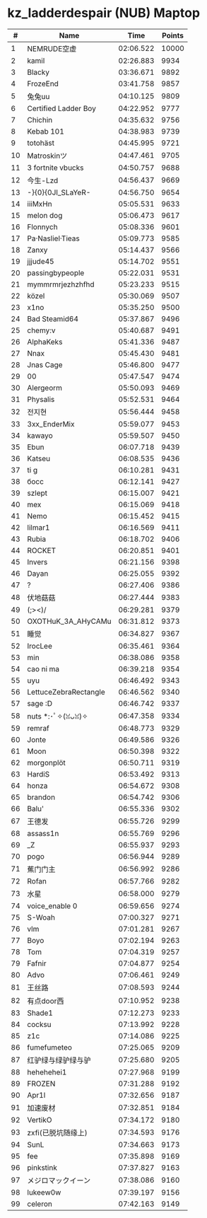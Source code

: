 # kz_ladderdespair (NUB) Maptop

|  # | Name | Time | Points |
|-------------- | -------------- | -------------- | -------------- | 
| 1 | NEMRUDE空虚 | 02:06.522 | 10000 | 
| 2 | kamil | 02:26.883 | 9934 | 
| 3 | Blacky | 03:36.671 | 9892 | 
| 4 | FrozeEnd | 03:41.758 | 9857 | 
| 5 | 兔兔uu | 04:10.125 | 9809 | 
| 6 | Certified Ladder Boy | 04:22.952 | 9777 | 
| 7 | Chichin | 04:35.632 | 9756 | 
| 8 | Kebab 101 | 04:38.983 | 9739 | 
| 9 | totohäst | 04:45.995 | 9721 | 
| 10 | Matroskinツ | 04:47.461 | 9705 | 
| 11 | 3 fortnite vbucks | 04:50.757 | 9688 | 
| 12 | 今生-Lzd | 04:56.437 | 9669 | 
| 13 | -}{0}{0JI_SLaYeR- | 04:56.750 | 9654 | 
| 14 | iiiMxHn | 05:05.531 | 9633 | 
| 15 | melon dog | 05:06.473 | 9617 | 
| 16 | Flonnych | 05:08.336 | 9601 | 
| 17 | Pa·Nasliel·Tieas | 05:09.773 | 9585 | 
| 18 | Zanxy | 05:14.437 | 9566 | 
| 19 | jjjude45 | 05:14.702 | 9551 | 
| 20 | passingbypeople | 05:22.031 | 9531 | 
| 21 | mymmrmrjezhzhfhd | 05:23.233 | 9515 | 
| 22 | közel | 05:30.069 | 9507 | 
| 23 | x1no | 05:35.250 | 9500 | 
| 24 | Bad Steamid64 | 05:37.867 | 9496 | 
| 25 | chemy:v | 05:40.687 | 9491 | 
| 26 | AlphaKeks | 05:41.336 | 9487 | 
| 27 | Nnax | 05:45.430 | 9481 | 
| 28 | Jnas Cage | 05:46.800 | 9477 | 
| 29 | 00 | 05:47.547 | 9474 | 
| 30 | Alergeorm | 05:50.093 | 9469 | 
| 31 | Physalis | 05:52.531 | 9464 | 
| 32 | 전지현 | 05:56.444 | 9458 | 
| 33 | 3xx_EnderMix | 05:59.077 | 9453 | 
| 34 | kawayo | 05:59.507 | 9450 | 
| 35 | Ebun | 06:07.718 | 9439 | 
| 36 | Katseu | 06:08.535 | 9436 | 
| 37 | ti g | 06:10.281 | 9431 | 
| 38 | босс | 06:12.141 | 9427 | 
| 39 | szlept | 06:15.007 | 9421 | 
| 40 | mex | 06:15.069 | 9418 | 
| 41 | Nemo | 06:15.452 | 9415 | 
| 42 | lilmar1 | 06:16.569 | 9411 | 
| 43 | Rubia | 06:18.702 | 9406 | 
| 44 | ROCKET | 06:20.851 | 9401 | 
| 45 | Invers | 06:21.156 | 9398 | 
| 46 | Dayan | 06:25.055 | 9392 | 
| 47 | ? | 06:27.406 | 9386 | 
| 48 | 伏地菇菇 | 06:27.444 | 9383 | 
| 49 | (;><)/ | 06:29.281 | 9379 | 
| 50 | OXOTHuK_3A_AHyCAMu | 06:31.812 | 9373 | 
| 51 | 睡觉 | 06:34.827 | 9367 | 
| 52 | IrocLee | 06:35.461 | 9364 | 
| 53 | min | 06:38.086 | 9358 | 
| 54 | cao ni ma | 06:39.218 | 9354 | 
| 55 | uyu | 06:46.492 | 9343 | 
| 56 | LettuceZebraRectangle | 06:46.562 | 9340 | 
| 57 | sage :D | 06:46.742 | 9337 | 
| 58 | nuts *:･ﾟ✧(ꈍᴗꈍ)✧ | 06:47.358 | 9334 | 
| 59 | remraf | 06:48.773 | 9329 | 
| 60 | Jonte | 06:49.586 | 9326 | 
| 61 | Moon | 06:50.398 | 9322 | 
| 62 | morgonplöt | 06:50.711 | 9319 | 
| 63 | HardiS | 06:53.492 | 9313 | 
| 64 | honza | 06:54.672 | 9308 | 
| 65 | brandon | 06:54.742 | 9306 | 
| 66 | Balu' | 06:55.336 | 9302 | 
| 67 | 王德发 | 06:55.726 | 9299 | 
| 68 | assass1n | 06:55.769 | 9296 | 
| 69 | _Z | 06:55.937 | 9293 | 
| 70 | pogo | 06:56.944 | 9289 | 
| 71 | 蕉门门主 | 06:56.992 | 9286 | 
| 72 | Rofan | 06:57.766 | 9282 | 
| 73 | 水星 | 06:58.000 | 9279 | 
| 74 | voice_enable 0 | 06:59.656 | 9274 | 
| 75 | S-Woah | 07:00.327 | 9271 | 
| 76 | vlm | 07:01.281 | 9267 | 
| 77 | Boyo | 07:02.194 | 9263 | 
| 78 | Tom | 07:04.319 | 9257 | 
| 79 | Fafnir | 07:04.877 | 9254 | 
| 80 | Advo | 07:06.461 | 9249 | 
| 81 | 王丝路 | 07:08.593 | 9244 | 
| 82 | 有点door西 | 07:10.952 | 9238 | 
| 83 | Shade1 | 07:12.273 | 9233 | 
| 84 | cocksu | 07:13.992 | 9228 | 
| 85 | z1c | 07:14.086 | 9225 | 
| 86 | fumefumeteo | 07:25.065 | 9209 | 
| 87 | 红驴绿与绿驴绿与驴 | 07:25.680 | 9205 | 
| 88 | hehehehei1 | 07:27.968 | 9199 | 
| 89 | FROZEN | 07:31.288 | 9192 | 
| 90 | Apr1l | 07:32.656 | 9187 | 
| 91 | 加速废材 | 07:32.851 | 9184 | 
| 92 | VertikO | 07:34.172 | 9180 | 
| 93 | zxfi(已脱坑随缘上) | 07:34.593 | 9176 | 
| 94 | SunL | 07:34.663 | 9173 | 
| 95 | fee | 07:35.898 | 9169 | 
| 96 | pinkstink | 07:37.827 | 9163 | 
| 97 | メジロマックイーン | 07:38.086 | 9160 | 
| 98 | lukeew0w | 07:39.197 | 9156 | 
| 99 | celeron | 07:42.163 | 9149 | 

